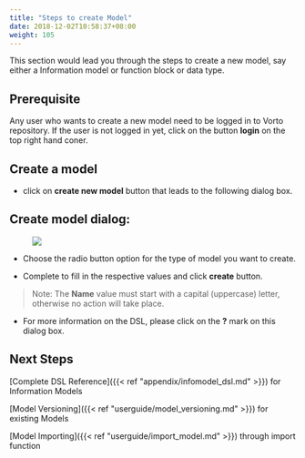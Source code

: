 ```yaml
---
title: "Steps to create Model"
date: 2018-12-02T10:58:37+08:00
weight: 105
---
```


This section would lead you through the steps to create a new model, say either a Information model or function block or data type.
<!-- more -->

## Prerequisite 

Any user who wants to create a new model need to be logged in to Vorto repository. If the user is not logged in yet, click on the button **login** on the top right hand coner.

## Create a model

* click on **create new model** button that leads to the following dialog box.
 
## Create model dialog:
<figure class="screenshot">
    <img src="/images/documentation/create_model_dialog.png" />
</figure>

* Choose the radio button option for the type of model you want to create.

* Complete to fill in the respective values and click **create** button.

> Note: The **Name** value must start with a capital (uppercase) letter, otherwise no action will take place.

* For more information on the DSL, please click on the **?** mark on this dialog box.

## Next Steps

[Complete DSL Reference]({{< ref "appendix/infomodel_dsl.md" >}}) for Information Models

[Model Versioning]({{< ref "userguide/model_versioning.md" >}}) for existing Models

[Model Importing]({{< ref "userguide/import_model.md" >}}) through import function
